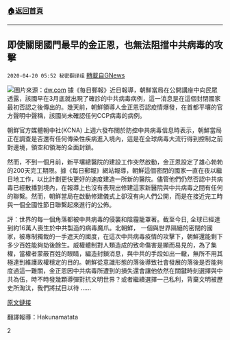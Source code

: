 ###  [:house:返回首頁](https://github.com/ourhimalayas/txt)
---

## 即使關閉國門最早的金正恩，也無法阻擋中共病毒的攻擊
`2020-04-20 05:52 秘密翻译组` [轉載自GNews](https://gnews.org/zh-hant/179043/)

![](https://s3.amazonaws.com/gnews-media-offload/wp-content/uploads/2020/04/20052817/52854494_303.jpg)圖片來源：[dw.com](https://www.dw.com/zh/%E7%96%AB%E6%83%85%E5%BD%93%E5%89%8D-%E5%9B%BD%E9%99%85%E6%8F%B4%E5%8A%A9%E7%89%A9%E8%B5%84%E9%9A%BE%E8%BF%9B%E6%9C%9D%E9%B2%9C/a-52854014)
據《每日郵報》近日報導，朝鮮當局在公開講座中向民眾透露，該國早在3月底就出現了確診的中共病毒病例，這一消息是在這個封閉國家最初否認之後傳出的。幾天前，朝鮮領導人金正恩否認疫情爆發，在首都平壤的官方聲明中聲稱，該國尚未確認任何CCP病毒的病例。

朝鮮官方媒體朝中社(KCNA) 上週六發布關於防控中共病毒信息時表示，朝鮮當局正在調查是否還有任何傳染性疾病進入境內，這是在全球病毒大流行得到控制之前對邊境，領空和領海的全面封鎖。

然而，不到一個月前，新平壤總醫院的建設工作突然啟動，金正恩設定了雄心勃勃的200天完工期限。據《每日郵報》網站報導，朝鮮這個密閉的國家一直在夜以繼日地工作，以比計劃更快更好的速度建造一所新的醫院。儘管他們仍然否認中共病毒已經散播到境內，在報導上也沒有表現出修建這家新醫院與中共病毒之間有任何的聯繫。然而，朝鮮當局在啟動修建儀式上卻沒有向人們公開，而是在接近完工時與一個全國性節日聯繫起來進行的公佈。

評：世界的每一個角落都被中共病毒的侵襲和陰霾籠罩著。截至今日, 全球已經達到約16萬人喪生於中共製造的病毒魔爪。北朝鮮， 一個與世界隔絕的密閉的國家，被專制獨裁的一手遮天的國度，在這次中共病毒疫情的攻擊下，朝鮮還能剩下多少百姓能夠劫後餘生。威權體制對人類造成的致命傷害是顯而易見的，為了集權，當權者蒙蔽百姓的眼睛，編造封鎖消息，與中共的手段如出一轍，無所不用其極達到維護政權穩定的目的。朝鮮從意識形態的落後導致社會發展的落後是否能夠度過這一難關，金正恩因中共病毒所遭到的損失還會讓他依然在關鍵時刻選擇與中共為伍，時不時發幾顆導彈對抗文明世界？或者繼續選擇一己私利，背棄文明被歷史所淘汰，我們將拭​​目以待 ……

[原文鏈接](https://www.dailymail.co.uk/news/article-8232331/N-Korean-lecturers-say-confirmed-coronavirus-cases-country-RFA.html)

翻譯報導：Hakunamatata

2
